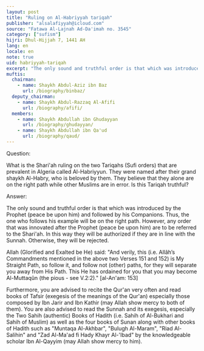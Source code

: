 ```yaml
---
layout: post
title: "Ruling on Al-Habriyyah tariqah"
publisher: "alsalafiyyah@icloud.com"
source: "Fatawa Al-Lajnah Ad-Da'imah no. 3545"
category: ["sufism"]
hijri: Dhul-Hijjah 7, 1441 AH
lang: en
locale: en
note: true
uid: habriyyah-tariqah
excerpt: "The only sound and truthful order is that which was introduced by the Prophet (peace be upon him) and followed by his Companions. Thus, the one who follows his example will be on the right path."
muftis:
  chairman: 
    - name: Shaykh Abdul-Aziz ibn Baz
      url: /biography/binbaz/
  deputy_chairman:
    - name: Shaykh Abdul-Razzaq Al-Afifi
      url: /biography/afifi/
  members: 
    - name: Shaykh Abdullah ibn Ghudayyan
      url: /biography/ghudayyan/
    - name: Shaykh Abdullah ibn Qa'ud
      url: /biography/qaud/
---
```


Question: 

What is the Shari'ah ruling on the two Tariqahs (Sufi orders) that are prevalent in Algeria called Al-Habriyyun. They were named after their grand shaykh Al-Habry, who is beloved by them. They believe that they alone are on the right path while other Muslims are in error. Is this Tariqah truthful?

Answer:

The only sound and truthful order is that which was introduced by the Prophet (peace be upon him) and followed by his Companions. Thus, the one who follows his example will be on the right path. However, any order that was innovated after the Prophet (peace be upon him) are to be referred to the Shari'ah. In this way they will be authorized if they are in line with the Sunnah. Otherwise, they will be rejected.

Allah (Glorified and Exalted be He) said: "And verily, this (i.e. Allâh’s Commandments mentioned in the above two Verses 151 and 152) is My Straight Path, so follow it, and follow not (other) paths, for they will separate you away from His Path. This He has ordained for you that you may become Al-Muttaqûn (the pious - see V.2:2)." [al-An'am: 153]

Furthermore, you are advised to recite the Qur'an very often and read books of Tafsir (exegesis of the meanings of the Qur'an) especially those composed by Ibn Jarir and Ibn Kathir (may Allah show mercy to both of them). You are also advised to read the Sunnah and its exegesis, especially the Two Sahih (authentic) Books of Hadith (i.e. Sahih of Al-Bukhari and Sahih of Muslim) as well as the four books of Sunan along with other books of Hadith such as "Muntaqa Al-Akhbar", "Bulugh Al-Maram", "Riad Al-Salihin" and "Zad Al-Ma'ad fi Hady Khayr Al-'Ibad" by the knowledgeable scholar Ibn Al-Qayyim (may Allah show mercy to him).
